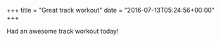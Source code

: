 +++
title = "Great track workout"
date = "2016-07-13T05:24:56+00:00"
+++

Had an awesome track workout today!
			